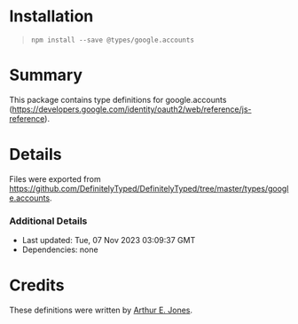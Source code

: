# Installation
> `npm install --save @types/google.accounts`

# Summary
This package contains type definitions for google.accounts (https://developers.google.com/identity/oauth2/web/reference/js-reference).

# Details
Files were exported from https://github.com/DefinitelyTyped/DefinitelyTyped/tree/master/types/google.accounts.

### Additional Details
 * Last updated: Tue, 07 Nov 2023 03:09:37 GMT
 * Dependencies: none

# Credits
These definitions were written by [Arthur E. Jones](https://github.com/partylich).
